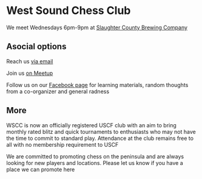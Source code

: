 # West Sound Chess Club

We meet Wednesdays 6pm-9pm at [Slaughter County Brewing Company](https://goo.gl/maps/MLYQGDA9BtWv36wX9)

## Asocial options

Reach us [via email](mailto:us@chessand.beer)

Join us [on Meetup](https://www.meetup.com/West-Sound-Chess-Club)

Follow us on our [Facebook page](https://www.facebook.com/events/slaughter-county-brewing-company/west-sound-chess-club-at-slaughter-county-brewery/1482100138480457/) for learning materials, random thoughts from a co-organizer and general radness

## More

WSCC is now an officially registered USCF club with an aim to bring monthly rated blitz and quick tournaments to enthusiasts who may not have the time to commit to standard play. Attendance at the club remains free to all with no membership requirement to USCF

We are committed to promoting chess on the peninsula and are always looking for new players and locations. Please let us know if you have a place we can promote here
